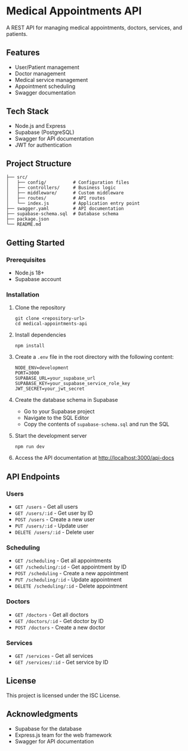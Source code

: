# Medical Appointments API

A REST API for managing medical appointments, doctors, services, and patients.

## Features

- User/Patient management
- Doctor management
- Medical service management
- Appointment scheduling
- Swagger documentation

## Tech Stack

- Node.js and Express
- Supabase (PostgreSQL)
- Swagger for API documentation
- JWT for authentication

## Project Structure

```
├── src/
│   ├── config/          # Configuration files
│   ├── controllers/     # Business logic
│   ├── middleware/      # Custom middleware
│   ├── routes/          # API routes
│   └── index.js         # Application entry point
├── swagger.yaml         # API documentation
├── supabase-schema.sql  # Database schema
├── package.json
└── README.md
```

## Getting Started

### Prerequisites

- Node.js 18+
- Supabase account

### Installation

1. Clone the repository
   ```
   git clone <repository-url>
   cd medical-appointments-api
   ```

2. Install dependencies
   ```
   npm install
   ```

3. Create a `.env` file in the root directory with the following content:
   ```
   NODE_ENV=development
   PORT=3000
   SUPABASE_URL=your_supabase_url
   SUPABASE_KEY=your_supabase_service_role_key
   JWT_SECRET=your_jwt_secret
   ```

4. Create the database schema in Supabase
   - Go to your Supabase project
   - Navigate to the SQL Editor
   - Copy the contents of `supabase-schema.sql` and run the SQL

5. Start the development server
   ```
   npm run dev
   ```

6. Access the API documentation at [http://localhost:3000/api-docs](http://localhost:3000/api-docs)

## API Endpoints

### Users

- `GET /users` - Get all users
- `GET /users/:id` - Get user by ID
- `POST /users` - Create a new user
- `PUT /users/:id` - Update user
- `DELETE /users/:id` - Delete user

### Scheduling

- `GET /scheduling` - Get all appointments
- `GET /scheduling/:id` - Get appointment by ID
- `POST /scheduling` - Create a new appointment
- `PUT /scheduling/:id` - Update appointment
- `DELETE /scheduling/:id` - Delete appointment

### Doctors

- `GET /doctors` - Get all doctors
- `GET /doctors/:id` - Get doctor by ID
- `POST /doctors` - Create a new doctor

### Services

- `GET /services` - Get all services
- `GET /services/:id` - Get service by ID

## License

This project is licensed under the ISC License.

## Acknowledgments

- Supabase for the database
- Express.js team for the web framework
- Swagger for API documentation 